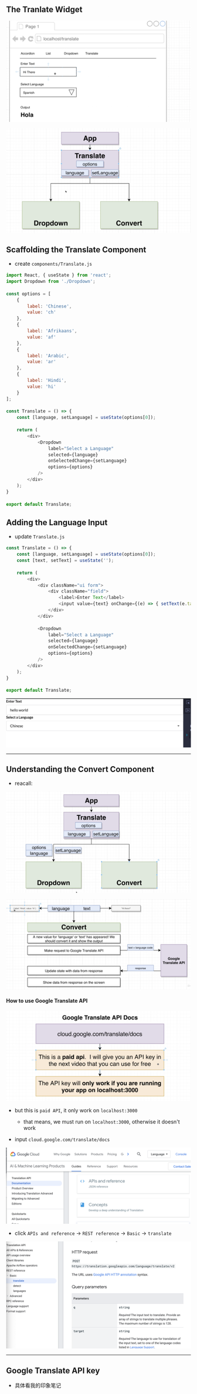 ## The Tranlate Widget

![](img/2020-08-02-15-53-41.png)

![](img/2020-08-02-15-54-44.png)


## Scaffolding the Translate Component

- create `components/Translate.js`

```js
import React, { useState } from 'react';
import Dropdown from './Dropdown';

const options = [
    {
        label: 'Chinese',
        value: 'ch'
    },
    {
        label: 'Afrikaans',
        value: 'af'
    },
    {
        label: 'Arabic',
        value: 'ar'
    },
    {
        label: 'Hindi',
        value: 'hi'
    }
];

const Translate = () => {
    const [language, setLanguage] = useState(options[0]);

    return (
        <div>
            <Dropdown
                label="Select a Language"
                selected={language}
                onSelectedChange={setLanguage}
                options={options}
            />
        </div>
    );
}

export default Translate;
```

## Adding the Language Input

- update `Translate.js`

```js
const Translate = () => {
    const [language, setLanguage] = useState(options[0]);
    const [text, setText] = useState('');

    return (
        <div>
            <div className="ui form">
                <div className="field">
                    <label>Enter Text</label>
                    <input value={text} onChange={(e) => { setText(e.target.value) }} />
                </div>
            </div>

            <Dropdown
                label="Select a Language"
                selected={language}
                onSelectedChange={setLanguage}
                options={options}
            />
        </div>
    );
}

export default Translate;
```

![](img/2020-08-02-16-28-03.png)

---

## Understanding the Convert Component

- reacall:

![](img/2020-08-02-16-28-56.png)

![](img/2020-08-02-16-29-40.png)

#### How to use Google Translate API

![](img/2020-08-02-16-32-48.png)

- but this  is `paid API`, it only work on `localhost:3000`
  - that means, we must run on `localhost:3000`, otherwise it doesn't work


- input `cloud.google.com/translate/docs`

![](img/2020-08-02-16-47-42.png)

- click `APIs and reference` -> `REST reference` -> `Basic` -> `translate`

![](img/2020-08-02-16-49-24.png)

---


## Google Translate API key

- 具体看我的印象笔记


















